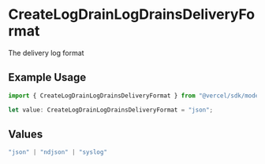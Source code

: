 # CreateLogDrainLogDrainsDeliveryFormat

The delivery log format

## Example Usage

```typescript
import { CreateLogDrainLogDrainsDeliveryFormat } from "@vercel/sdk/models/createlogdrainop.js";

let value: CreateLogDrainLogDrainsDeliveryFormat = "json";
```

## Values

```typescript
"json" | "ndjson" | "syslog"
```